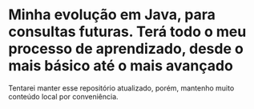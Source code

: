 # Minha evolução em Java, para consultas futuras. Terá todo o meu processo de aprendizado, desde o mais básico até o mais avançado

Tentarei manter esse repositório atualizado, porém, mantenho muito conteúdo local por conveniência.
